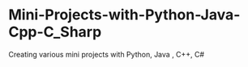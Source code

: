 # Mini-Projects-with-Python-Java-Cpp-C_Sharp
Creating various mini projects with Python, Java , C++, C#
